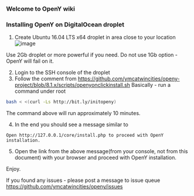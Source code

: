 ### Welcome to OpenY wiki

### Installing OpenY on DigitalOcean droplet

1. Create Ubuntu 16.04 LTS x64 droplet in area close to your location
![image](https://user-images.githubusercontent.com/563412/44273919-6ffd8c80-a249-11e8-958b-3d7fbee6108d.png)

Use 2Gb droplet or more powerful if you need. Do not use 1Gb option - OpenY will fail on it.

2. Login to the SSH console of the droplet
3. Follow the comment from https://github.com/ymcatwincities/openy-project/blob/8.1.x/scripts/openyonclickinstall.sh
Basically - run a command under root
```sh
bash < <(curl -Ls http://bit.ly/initopeny)
```
The command above will run approximately 10 minutes.

4. In the end you should see a message similar to
```
Open http://127.0.0.1/core/install.php to proceed with OpenY installation.
```
5. Open the link from the above message(from your console, not from this document) with your browser and proceed with OpenY installation.

Enjoy.

If you found any issues - please post a message to issue queue https://github.com/ymcatwincities/openy/issues